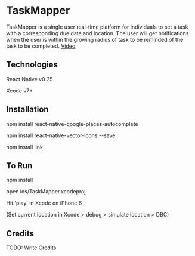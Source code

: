 
# TaskMapper

TaskMapper is a single user real-time platform for individuals to set a task with a corresponding due date and location. The user will get notifications when the user is within the growing radius of task to be reminded of the task to be completed.
[Video](http://bit.ly/TaskMapperVid)

## Technologies

React Native v0.25

Xcode v7+

## Installation
npm install react-native-google-places-autocomplete

npm install react-native-vector-icons --save

npm install link

## To Run
npm install

open ios/TaskMapper.xcodeproj

Hit 'play' in Xcode on iPhone 6

(Set current location in Xcode > debug > simulate location > DBC)

## Credits
TODO: Write Credits

